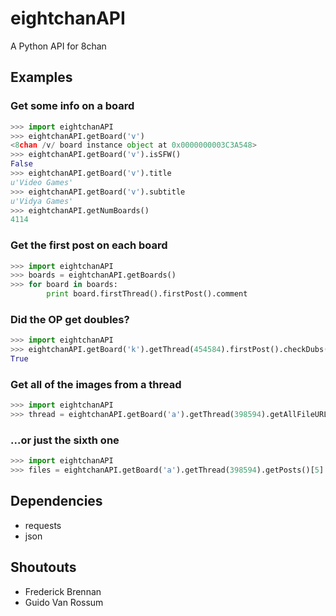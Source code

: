 # eightchanAPI
A Python API for 8chan
## Examples

### Get some info on a board
```python
>>> import eightchanAPI
>>> eightchanAPI.getBoard('v')
<8chan /v/ board instance object at 0x0000000003C3A548>
>>> eightchanAPI.getBoard('v').isSFW()
False
>>> eightchanAPI.getBoard('v').title
u'Video Games'
>>> eightchanAPI.getBoard('v').subtitle
u'Vidya Games'
>>> eightchanAPI.getNumBoards()
4114
```
### Get the first post on each board
```python
>>> import eightchanAPI
>>> boards = eightchanAPI.getBoards()
>>> for board in boards:
        print board.firstThread().firstPost().comment
```
### Did the OP get doubles?
```python
>>> import eightchanAPI
>>> eightchanAPI.getBoard('k').getThread(454584).firstPost().checkDubs()
True
```
### Get all of the images from a thread
```python
>>> import eightchanAPI
>>> thread = eightchanAPI.getBoard('a').getThread(398594).getAllFileURLs()
```
### ...or just the sixth one
```python
>>> import eightchanAPI
>>> files = eightchanAPI.getBoard('a').getThread(398594).getPosts()[5].getFileURLs()
```

## Dependencies
* requests
* json

## Shoutouts
* Frederick Brennan
* Guido Van Rossum

